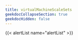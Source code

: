 ```yaml
---
title: virtualMachineScaleSets
geekdocCollapseSection: true
geekdocHidden: false
---
```


{{< alertList name="alertList" >}}